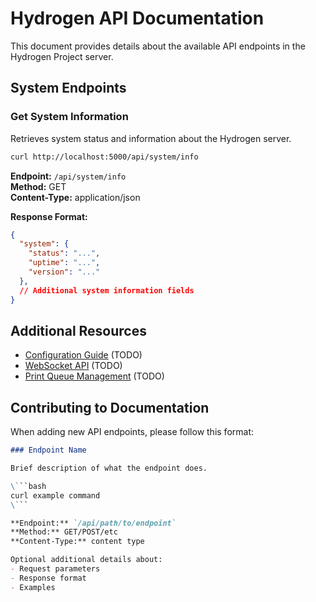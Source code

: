 # Hydrogen API Documentation

This document provides details about the available API endpoints in the Hydrogen Project server.

## System Endpoints

### Get System Information

Retrieves system status and information about the Hydrogen server.

```bash
curl http://localhost:5000/api/system/info
```

**Endpoint:** `/api/system/info`  
**Method:** GET  
**Content-Type:** application/json

**Response Format:**
```json
{
  "system": {
    "status": "...",
    "uptime": "...",
    "version": "..."
  },
  // Additional system information fields
}
```

## Additional Resources

- [Configuration Guide](./Configuration.md) (TODO)
- [WebSocket API](./WebSocket.md) (TODO)
- [Print Queue Management](./PrintQueue.md) (TODO)

## Contributing to Documentation

When adding new API endpoints, please follow this format:

```markdown
### Endpoint Name

Brief description of what the endpoint does.

\```bash
curl example command
\```

**Endpoint:** `/api/path/to/endpoint`  
**Method:** GET/POST/etc  
**Content-Type:** content type

Optional additional details about:
- Request parameters
- Response format
- Examples